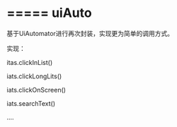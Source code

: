 =====
uiAuto
======
基于UiAutomator进行再次封装，实现更为简单的调用方式。

  实现：
  
  itas.clickInList()
  
  iats.clickLongLits()
  
  iats.clickOnScreen()
  
  iats.searchText()
  
  ....
